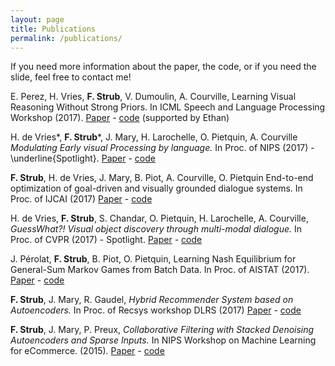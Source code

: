 ```yaml
---
layout: page
title: Publications
permalink: /publications/
---
```


If you need more information about the paper, the code, or if you need the slide, feel free to contact me!

E. Perez, H. Vries, **F. Strub**, V. Dumoulin, A. Courville,
Learning Visual Reasoning Without Strong Priors.
In ICML Speech and Language Processing Workshop (2017).
[Paper](https://arxiv.org/abs/1707.03017) - [code](https://github.com/ethanjperez/film) (supported by Ethan)

H. de Vries&ast;, **F. Strub**&ast;, J. Mary, H. Larochelle, O. Pietquin, A. Courville
*Modulating Early visual Processing by language.*
In Proc. of NIPS (2017) - \underline{Spotlight}.
[Paper](https://arxiv.org/abs/1707.00683) - [code](https://github.com/GuessWhatGame)

**F. Strub**, H. de Vries, J. Mary, B. Piot, A. Courville, O. Pietquin
End-to-end optimization of goal-driven and visually grounded dialogue systems.
In Proc. of IJCAI (2017)
[Paper](https://arxiv.org/abs/1703.05423) - [code](https://github.com/GuessWhatGame/guesswhat)

H. de Vries, **F. Strub**, S. Chandar, O. Pietquin, H. Larochelle, A. Courville,
*GuessWhat?! Visual object discovery through multi-modal dialogue.*
In Proc. of CVPR (2017) - Spotlight.
[Paper](https://arxiv.org/abs/1611.08481) - [code](https://github.com/GuessWhatGame/guesswhat)


J. Pérolat, **F. Strub**, B. Piot, O. Pietquin,
Learning Nash Equilibrium for General-Sum Markov Games from Batch Data.
In Proc. of AISTAT (2017).
[Paper](https://arxiv.org/abs/1606.08718) - [code](https://github.com/fstrub95/nashnetwork)

**F. Strub**, J. Mary, R. Gaudel, 
*Hybrid Recommender System based on Autoencoders.*
In Proc. of Recsys workshop DLRS (2017)
[Paper](https://arxiv.org/abs/1606.07659) - [code](https://github.com/fstrub95/Autoencoders_cf)

**F. Strub**, J. Mary, P. Preux, 
*Collaborative Filtering with Stacked Denoising Autoencoders and Sparse Inputs.*
In NIPS Workshop on Machine Learning for eCommerce. (2015).
[Paper](https://hal.archives-ouvertes.fr/hal-01256422/document) - [code](https://github.com/fstrub95/Autoencoders_cf)

